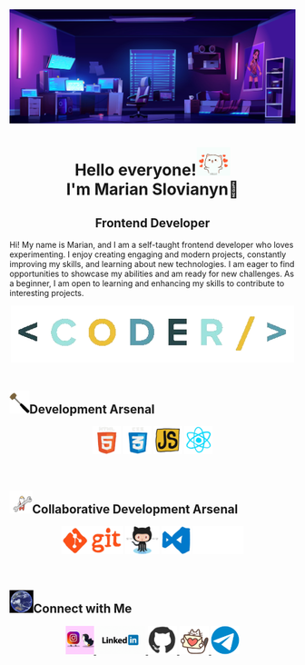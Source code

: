 <div align="center">
<img src="Hello/header.png" width="900"/>
</div>

<h1 align="center">Hello everyone!<img wight="50" height="50" src="Hello/HI.gif"/> </br> I'm Marian Slovianyn👋</h1>
<h2 align="center">Frontend Developer</h2>

<p>Hi! My name is Marian, and I am a self-taught frontend developer who loves
experimenting. I enjoy creating engaging and modern projects, constantly improving
my skills, and learning about new technologies. I am eager to find opportunities to
showcase my abilities and am ready for new challenges. As a beginner, I am open to
learning and enhancing my skills to contribute to interesting projects.</p>

<div align="center">
<img src="Hello/coder.gif" width="500"/>
</div>

</br>

<h2> <img wight="40" height="40" src="tools/tools-2.gif" />Development Arsenal</h2>

<p align="center">
  <img wight="50" height="50" src="tools-1/html.gif"/>
  <img wight="50" height="50" src="tools-1/css.gif"/>
  <img wight="50" height="50" src="tools-1/js.gif"/>
  <img wight="50" height="50" src="tools-1/react.gif"/>
</p>

</br>

<h2> <img wight="40" height="40" src="tools/tools.gif" />Collaborative Development Arsenal</h2>
<p align="center">
  <img wight="50" height="50" src="tools-2/git.gif"/>
  <img wight="50" height="50" src="tools-2/GitHub.gif"/>
  <img  wight="50" height="50" src="tools-2/vscode.gif"/>
  <img wight="50" height="50" src="tools-2/figma.gif"/>
</p>

</br>

<h2> <img wight="40" height="40" src="connect/connect.gif" />Connect with Me</h2>

 <p align="center"> 

<a href="https://www.instagram.com/marian_slovianyn_dev/" target="_blank">
  <img wight="50"height="50"src="Social Media/instagram.gif"alt="Instagram"/>
</a>
   
 <a href="https://www.linkedin.com/in/marian-slovianyn-556040302/" target="_blank">
  <img wight="50" height="50" src="Social Media/linkedin.gif" alt="linkedin" />
</a>

<a href="https://github.com/Marian-Slovianyn" target="_blank">
  <img wight="50" height="50" src="Social Media/github.gif" alt="GitHub" />
</a>

 <a href="mailto:marianslovianyn.gmail.com" target="_blank">
  <img wight="50" height="50" src="Social Media/mail-love.gif" alt="Gmail" />
</a>

 <a href="https://t.me/Marian_Slovianyn" target="_blank">
  <img wight="50" height="50" src="Social Media/telegram-gif.gif" alt="Telegram" />
</a>
</p>
